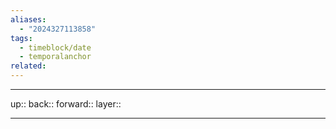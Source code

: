 ```yaml
---
aliases:
  - "2024327113858"
tags:
  - timeblock/date
  - temporalanchor
related:
---
```




***

up:: 
back:: 
forward:: 
layer:: 

***


